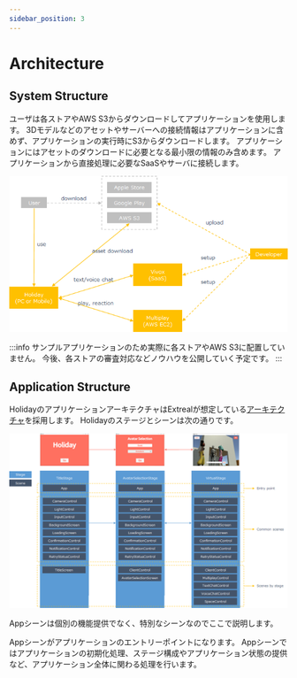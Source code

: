 ```yaml
---
sidebar_position: 3
---
```


# Architecture

## System Structure

ユーザは各ストアやAWS S3からダウンロードしてアプリケーションを使用します。
3Dモデルなどのアセットやサーバーへの接続情報はアプリケーションに含めず、アプリケーションの実行時にS3からダウンロードします。
アプリケーションにはアセットのダウンロードに必要となる最小限の情報のみ含めます。
アプリケーションから直接処理に必要なSaaSやサーバに接続します。

![system structure](../img/holiday-sys-structure.png)

:::info
サンプルアプリケーションのため実際に各ストアやAWS S3に配置していません。
今後、各ストアの審査対応などノウハウを公開していく予定です。
:::

## Application Structure

HolidayのアプリケーションアーキテクチャはExtrealが想定している[アーキテクチャ](../intro.md#application)を採用します。
Holidayのステージとシーンは次の通りです。

![application structure](../img/holiday-app-structure.png)

Appシーンは個別の機能提供でなく、特別なシーンなのでここで説明します。

Appシーンがアプリケーションのエントリーポイントになります。
Appシーンではアプリケーションの初期化処理、ステージ構成やアプリケーション状態の提供など、アプリケーション全体に関わる処理を行います。
